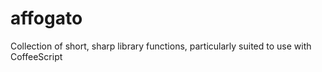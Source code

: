 affogato
========

Collection of short, sharp library functions, particularly suited to use with CoffeeScript

